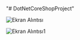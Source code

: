 "# DotNetCoreShopProject" 


![Ekran Alıntısı](https://user-images.githubusercontent.com/37957489/98537765-d0e66480-229a-11eb-969c-ad3a484faebc.PNG)

![Ekran Alıntısı1](https://user-images.githubusercontent.com/37957489/98537818-e78cbb80-229a-11eb-9b92-a75338aecdec.PNG)
